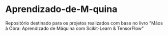# Aprendizado-de-M-quina
Repositório destinado para os projetos realizados com base no livro "Mãos à Obra: Aprendizado de Máquina com Scikit-Learn &amp; TensorFlow"
